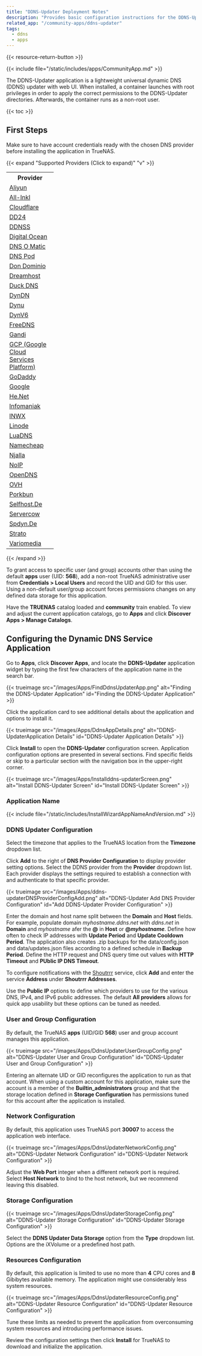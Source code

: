 ```yaml
---
title: "DDNS-Updater Deployment Notes"
description: "Provides basic configuration instructions for the DDNS-Updater application in TrueNAS."
related_app: "/community-apps/ddns-updater"
tags:
  - ddns
  - apps
---
```


{{< resource-return-button >}}

{{< include file="/static/includes/apps/CommunityApp.md" >}}

The DDNS-Updater application is a lightweight universal dynamic DNS (DDNS) updater with web UI.
When installed, a container launches with root privileges in order to apply the correct permissions to the DDNS-Updater directories.
Afterwards, the container runs as a non-root user.

{{< toc >}}

## First Steps

Make sure to have account credentials ready with the chosen DNS provider before installing the application in TrueNAS.

{{< expand "Supported Providers (Click to expand)" "v" >}}

<table class="truetable" style="max-width:25%;">
  <tr><th>Provider</th></tr>
  <tr><td><a href="https://cn.aliyun.com/" target="_blank">Aliyun</a></tr></td>
  <tr><td><a href="https://all-inkl.com/" target="_blank">All-Inkl</a></tr></td>
  <tr><td><a href="https://www.cloudflare.com/dns/" target="_blank">Cloudflare</a></tr></td>
  <tr><td><a href="https://www.domaindiscount24.com/" target="_blank">DD24</a></tr></td>
  <tr><td><a href="https://www.ddnss.de/" target="_blank">DDNSS</a></tr></td>
  <tr><td><a href="https://www.digitalocean.com/" target="_blank">Digital Ocean</a></tr></td>
  <tr><td><a href="https://www.dnsomatic.com/" target="_blank">DNS O Matic</a></tr></td>
  <tr><td><a href="https://www.dnspod.com/" target="_blank">DNS Pod</a></tr></td>
  <tr><td><a href="https://www.dondominio.com/" target="_blank">Don Dominio</a></tr></td>
  <tr><td><a href="https://www.dreamhost.com/" target="_blank">Dreamhost</a></tr></td>
  <tr><td><a href="https://www.duckdns.org/" target="_blank">Duck DNS</a></tr></td>
  <tr><td><a href="https://account.dyn.com/" target="_blank">DynDN</a></tr></td>
  <tr><td><a href="https://www.dynu.com/" target="_blank">Dynu</a></tr></td>
  <tr><td><a href="https://dynv6.com/" target="_blank">DynV6</a></tr></td>
  <tr><td><a href="https://freedns.afraid.org/" target="_blank">FreeDNS</a></tr></td>
  <tr><td><a href="https://www.gandi.net/" target="_blank">Gandi</a></tr></td>
  <tr><td><a href="https://cloud.google.com/gcp" target="_blank">GCP (Google Cloud Services Platform)</a></tr></td>
  <tr><td><a href="https://www.godaddy.com/" target="_blank">GoDaddy</a></tr></td>
  <tr><td><a href="https://developers.google.com/speed/public-dns" target="_blank">Google</a></tr></td>
  <tr><td><a href="https://www.he.net/" target="_blank">He.Net</a></tr></td>
  <tr><td><a href="https://www.infomaniak.com/" target="_blank">Infomaniak</a></tr></td>
  <tr><td><a href="https://www.inwx.com/" target="_blank">INWX</a></tr></td>
  <tr><td><a href="https://www.linode.com/" target="_blank">Linode</a></tr></td>
  <tr><td><a href="https://www.luadns.com/" target="_blank">LuaDNS</a></tr></td>
  <tr><td><a href="https://www.namecheap.com/" target="_blank">Namecheap</a></tr></td>
  <tr><td><a href="https://njal.la/" target="_blank">Njalla</a></tr></td>
  <tr><td><a href="https://www.noip.com/" target="_blank">NoIP</a></tr></td>
  <tr><td><a href="https://www.opendns.com/" target="_blank">OpenDNS</a></tr></td>
  <tr><td><a href="https://www.ovhcloud.com/" target="_blank">OVH</a></tr></td>
  <tr><td><a href="https://porkbun.com/" target="_blank">Porkbun</a></tr></td>
  <tr><td><a href="https://www.selfhost.de/" target="_blank">Selfhost.De</a></tr></td>
  <tr><td><a href="https://www.servercow.de/" target="_blank">Servercow</a></tr></td>
  <tr><td><a href="https://www.spdyn.de/" target="_blank">Spdyn.De</a></tr></td>
  <tr><td><a href="https://www.strato-hosting.co.uk/" target="_blank">Strato</a></tr></td>
  <tr><td><a href="https://www.variomedia.de/" target="_blank">Variomedia</a></tr></td>
</table>

{{< /expand >}}

To grant access to specific user (and group) accounts other than using the default **apps** user (UID: **568**), add a non-root TrueNAS administrative user from **Credentials > Local Users** and record the UID and GID for this user.
Using a non-default user/group account forces permissions changes on any defined data storage for this application.

Have the **TRUENAS** catalog loaded and **community** train enabled.
To view and adjust the current application catalogs, go to **Apps** and click **Discover Apps > Manage Catalogs**.

## Configuring the Dynamic DNS Service Application

Go to **Apps**, click **Discover Apps**, and locate the **DDNS-Updater** application widget by typing the first few characters of the application name in the search bar.

{{< trueimage src="/images/Apps/FindDdnsUpdaterApp.png" alt="Finding the DDNS-Updater Application" id="Finding the DDNS-Updater Application" >}}

Click the application card to see additional details about the application and options to install it.

{{< trueimage src="/images/Apps/DdnsAppDetails.png" alt="DDNS-UpdaterApplication Details" id="DDNS-Updater Application Details" >}}

Click **Install** to open the **DDNS-Updater** configuration screen.
Application configuration options are presented in several sections.
Find specific fields or skip to a particular section with the navigation box in the upper-right corner.

{{< trueimage src="/images/Apps/Installddns-updaterScreen.png" alt="Install DDNS-Updater Screen" id="Install DDNS-Updater Screen" >}}

### Application Name

{{< include file="/static/includes/InstallWizardAppNameAndVersion.md" >}}

### DDNS Updater Configuration

Select the timezone that applies to the TrueNAS location from the **Timezone** dropdown list.

Click **Add** to the right of **DNS Provider Configuration** to display provider setting options.
Select the DDNS provider from the **Provider** dropdown list.
Each provider displays the settings required to establish a connection with and authenticate to that specific provider.

{{< trueimage src="/images/Apps/ddns-updaterDNSProviderConfigAdd.png" alt="DDNS-Updater Add DNS Provider Configuration" id="Add DDNS-Updater Provider Configuration" >}}

Enter the domain and host name split between the **Domain** and **Host** fields.
For example, populate domain *myhostname.ddns.net* with *ddns.net* in **Domain** and *myhostname* afer the **@** in **Host** or **@*myhostname***.
Define how often to check IP addresses with **Update Period** and **Update Cooldown Period**.
The application also creates <file>.zip</file> backups for the <file>data/config.json</file> and <file>data/updates.json</file> files according to a defined schedule in **Backup Period**.
Define the HTTP request and DNS query time out values with **HTTP Timeout** and **PUblic IP DNS Timeout**.

To configure notifications with the [Shoutrrr](https://containrrr.dev/shoutrrr/0.7/) service, click **Add** and enter the service **Address** under **Shoutrrr Addresses**.

Use the **Public IP** options to define which providers to use for the various DNS, IPv4, and IPv6 public addresses.
The default **All providers** allows for quick app usability but these options can be tuned as needed.

### User and Group Configuration

By default, the TrueNAS **apps** (UID/GID **568**) user and group account manages this application.

{{< trueimage src="/images/Apps/DdnsUpdaterUserGroupConfig.png" alt="DDNS-Updater User and Group Configuration" id="DDNS-Updater User and Group Configuration" >}}

Entering an alternate UID or GID reconfigures the application to run as that account.
When using a custom account for this application, make sure the account is a member of the **Builtin_administrators** group and that the storage location defined in **Storage Configuration** has permissions tuned for this account after the application is installed.

### Network Configuration

By default, this application uses TrueNAS port **30007** to access the application web interface.

{{< trueimage src="/images/Apps/DdnsUpdaterNetworkConfig.png" alt="DDNS-Updater Network Configuration" id="DDNS-Updater Network Configuration" >}}

Adjust the **Web Port** integer when a different network port is required.
Select **Host Network** to bind to the host network, but we recommend leaving this disabled.

### Storage Configuration

{{< trueimage src="/images/Apps/DdnsUpdaterStorageConfig.png" alt="DDNS-Updater Storage Configuration" id="DDNS-Updater Storage Configuration" >}}

Select the **DDNS Updater Data Storage** option from the **Type** dropdown list.
Options are the iXVolume or a predefined host path.

### Resources Configuration

By default, this application is limited to use no more than **4** CPU cores and **8** Gibibytes available memory.
The application might use considerably less system resources.

{{< trueimage src="/images/Apps/DdnsUpdaterResourceConfig.png" alt="DDNS-Updater Resource Configuration" id="DDNS-Updater Resource Configuration" >}}

Tune these limits as needed to prevent the application from overconsuming system resources and introducing performance issues.

Review the configuration settings then click **Install** for TrueNAS to download and initialize the application.